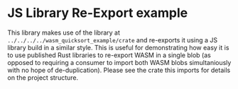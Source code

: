 # JS Library Re-Export example

This library makes use of the library at `../../../../wasm_quicksort_example/crate` and re-exports it using a JS library build in a similar style. This is useful for demonstrating how easy it is to use published Rust libraries to re-export WASM in a single blob (as opposed to requiring a consumer to import both WASM blobs simultaniously with no hope of de-duplication). Please see the crate this imports for details on the project structure.
